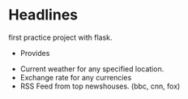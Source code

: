 # Headlines

first practice project with flask.
* Provides
- Current weather for any specified location.
- Exchange rate for any currencies
- RSS Feed from top newshouses. (bbc, cnn, fox)